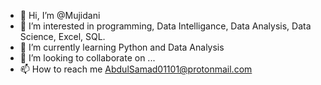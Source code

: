 - 👋 Hi, I’m @Mujidani
- 👀 I’m interested in programming, Data Intelligance, Data Analysis, Data Science, Excel, SQL.
- 🌱 I’m currently learning Python and Data Analysis
- 💞️ I’m looking to collaborate on ...
- 📫 How to reach me AbdulSamad01101@protonmail.com

<!---
Mujidani/Mujidani is a ✨ special ✨ repository because its `README.md` (this file) appears on your GitHub profile.
You can click the Preview link to take a look at your changes.
--->
